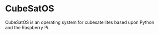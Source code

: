 # CubeSatOS
CubeSatOS is an operating system for cubesatellites based upon Python and the Raspberry Pi.
